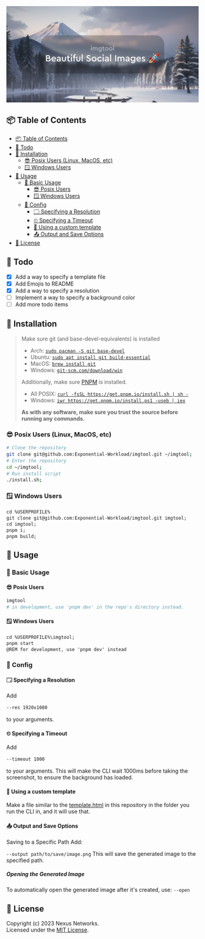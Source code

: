 [![imgtool: Beautiful Social Images, done right 🚀](./social.png)](#installation-📂)

## 📦 Table of Contents

- [📦 Table of Contents](#-table-of-contents)
- [📝 Todo](#-todo)
- [📂 Installation](#-installation)
  - [😎 Posix Users (Linux, MacOS, etc)](#-posix-users-linux-macos-etc)
  - [🪟 Windows Users](#-windows-users)
- [🏃 Usage](#-usage)
  - [🔨 Basic Usage](#-basic-usage)
    - [😎 Posix Users](#-posix-users)
    - [🪟 Windows Users](#-windows-users-1)
  - [🔧 Config](#-config)
    - [🗔 Specifying a Resolution](#-specifying-a-resolution)
    - [⏲ Specifying a Timeout](#-specifying-a-timeout)
    - [🧰 Using a custom template](#-using-a-custom-template)
    - [📤 Output and Save Options](#-output-and-save-options)
- [📜 License](#-license)

## 📝 Todo

- [x] Add a way to specify a template file
- [x] Add Emojis to README
- [x] Add a way to specify a resolution
- [ ] Implement a way to specify a background color
- [ ] Add more todo items

## 📂 Installation

> Make sure git (and base-devel-equivalents) is installed<br/>
> - Arch: [`sudo pacman -S git base-devel`](https://wiki.archlinux.org/title/Pacman)<br/>
> - Ubuntu: [`sudo apt install git build-essential`](https://ubuntu.com/server/docs/package-management)<br/>
> - MacOS: [`brew install git`](https://brew.sh/)<br/>
> - Windows: [`git-scm.com/download/win`](https://git-scm.com/download/win)
> 
> Additionally, make sure [PNPM](https://pnpm.io/) is installed.<br/>
> - All POSIX: [`curl -fsSL https://get.pnpm.io/install.sh | sh -`](https://get.pnpm.io/install.sh)
> - Windows: [`iwr https://get.pnpm.io/install.ps1 -useb | iex`](https://get.pnpm.io/install.ps1)
>
> **As with any software, make sure you trust the source before running any commands.**


### 😎 Posix Users (Linux, MacOS, etc)

```bash
# Clone the repository
git clone git@github.com:Exponential-Workload/imgtool.git ~/imgtool;
# Enter the repository
cd ~/imgtool;
# Run install script
./install.sh;
```

### 🪟 Windows Users

```batch
cd %USERPROFILE%
git clone git@github.com:Exponential-Workload/imgtool.git imgtool;
cd imgtool;
pnpm i;
pnpm build;
```

## 🏃 Usage

### 🔨 Basic Usage

#### 😎 Posix Users

```bash
imgtool
# in development, use 'pnpm dev' in the repo's directory instead.
```

#### 🪟 Windows Users

```batch
cd %USERPROFILE%\imgtool;
pnpm start
@REM for development, use 'pnpm dev' instead
```

### 🔧 Config
#### 🗔 Specifying a Resolution

Add
```bash
--res 1920x1080
```
to your arguments.

#### ⏲ Specifying a Timeout

Add
```bash
--timeout 1000
```
to your arguments. This will make the CLI wait 1000ms before taking the screenshot, to ensure the background has loaded.

#### 🧰 Using a custom template

Make a file similar to the [template.html](./template.html) in this repository in the folder you run the CLI in, and it will use that.

#### 📤 Output and Save Options
Saving to a Specific Path
Add:

`--output path/to/save/image.png`
This will save the generated image to the specified path.

##### Opening the Generated Image
To automatically open the generated image after it's created, use:
`--open`


## 📜 License

Copyright (c) 2023 Nexus Networks.<br/>
Licensed under the [MIT License](./LICENSE).
